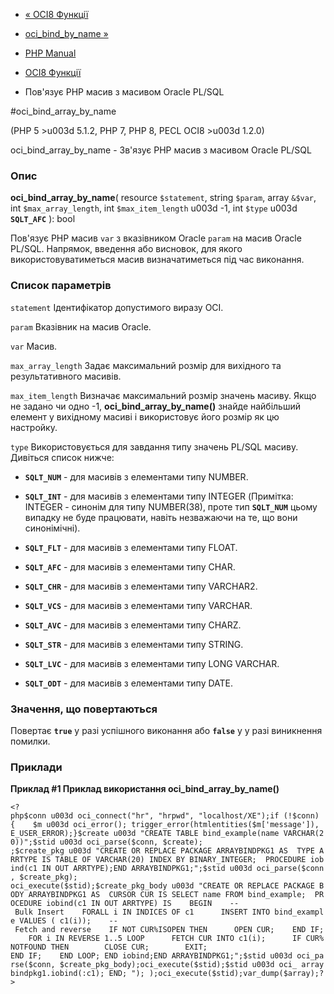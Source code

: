 - [« OCI8 Функції](ref.oci8.md)
- [oci_bind_by_name »](function.oci-bind-by-name.md)

- [PHP Manual](index.md)
- [OCI8 Функції](ref.oci8.md)
- Пов'язує PHP масив з масивом Oracle PL/SQL

#oci_bind_array_by_name

(PHP 5 \>u003d 5.1.2, PHP 7, PHP 8, PECL OCI8 \>u003d 1.2.0)

oci_bind_array_by_name - Зв'язує PHP масив з масивом Oracle PL/SQL

### Опис

**oci_bind_array_by_name**(
resource `$statement`,
string `$param`,
array `&$var`,
int `$max_array_length`,
int `$max_item_length` u003d -1,
int `$type` u003d **`SQLT_AFC`**
): bool

Пов'язує PHP масив `var` з вказівником Oracle `param` на масив Oracle
PL/SQL. Напрямок, введення або висновок, для якого використовуватиметься
масив визначатиметься під час виконання.

### Список параметрів

`statement`
Ідентифікатор допустимого виразу OCI.

`param`
Вказівник на масив Oracle.

`var`
Масив.

`max_array_length`
Задає максимальний розмір для вихідного та результативного масивів.

`max_item_length`
Визначає максимальний розмір значень масиву. Якщо не задано чи одно
-1, **oci_bind_array_by_name()** знайде найбільший елемент у вихідному
масиві і використовує його розмір як цю настройку.

`type`
Використовується для завдання типу значень PL/SQL масиву. Дивіться список
нижче:

- **`SQLT_NUM`** - для масивів з елементами типу NUMBER.

- **`SQLT_INT`** - для масивів з елементами типу INTEGER (Примітка:
INTEGER - синонім для типу NUMBER(38), проте тип **`SQLT_NUM`**
цьому випадку не буде працювати, навіть незважаючи на те, що вони
синонімічні).

- **`SQLT_FLT`** - для масивів з елементами типу FLOAT.

- **`SQLT_AFC`** - для масивів з елементами типу CHAR.

- **`SQLT_CHR`** - для масивів з елементами типу VARCHAR2.

- **`SQLT_VCS`** - для масивів з елементами типу VARCHAR.

- **`SQLT_AVC`** - для масивів з елементами типу CHARZ.

- **`SQLT_STR`** - для масивів з елементами типу STRING.

- **`SQLT_LVC`** - для масивів з елементами типу LONG VARCHAR.

- **`SQLT_ODT`** - для масивів з елементами типу DATE.

### Значення, що повертаються

Повертає **`true`** у разі успішного виконання або **`false`** у
у разі виникнення помилки.

### Приклади

**Приклад #1 Приклад використання **oci_bind_array_by_name()****

` <?php$conn u003d oci_connect("hr", "hrpwd", "localhost/XE");if (!$conn) {    $m u003d oci_error(); trigger_error(htmlentities($m['message']), E_USER_ERROR);}$create u003d "CREATE TABLE bind_example(name VARCHAR(20))";$stid u003d oci_parse($conn, $create); ;$create_pkg u003d "CREATE OR REPLACE PACKAGE ARRAYBINDPKG1 AS  TYPE ARRTYPE IS TABLE OF VARCHAR(20) INDEX BY BINARY_INTEGER;  PROCEDURE iobind(c1 IN OUT ARRTYPE);END ARRAYBINDPKG1;";$stid u003d oci_parse($conn, $create_pkg); oci_execute($stid);$create_pkg_body u003d "CREATE OR REPLACE PACKAGE BODY ARRAYBINDPKG1 AS  CURSOR CUR IS SELECT name FROM bind_example;  PROCEDURE iobind(c1 IN OUT ARRTYPE) IS    BEGIN    -- Bulk Insert    FORALL i IN INDICES OF c1      INSERT INTO bind_example VALUES ( c1(i));    -- Fetch and reverse    IF NOT CUR%ISOPEN THEN      OPEN CUR;    END IF;    FOR i IN REVERSE 1..5 LOOP      FETCH CUR INTO c1(i);      IF CUR%NOTFOUND THEN        CLOSE CUR;        EXIT; END IF;    END LOOP; END iobind;END ARRAYBINDPKG1;";$stid u003d oci_parse($conn, $create_pkg_body);oci_execute($stid);$stid u003d oci_ arraybindpkg1.iobind(:c1); END; "); );oci_execute($stid);var_dump($array);?> `
